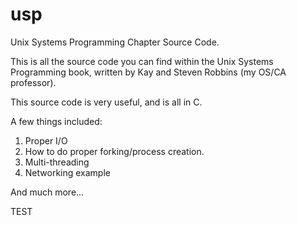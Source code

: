 # usp
Unix Systems Programming Chapter Source Code.

This is all the source code you can find within the Unix Systems Programming book,
written by Kay and Steven Robbins (my OS/CA professor).

This source code is very useful, and is all in C.

A few things included:

1) Proper I/O
2) How to do proper forking/process creation.
3) Multi-threading
4) Networking example

And much more...

TEST
